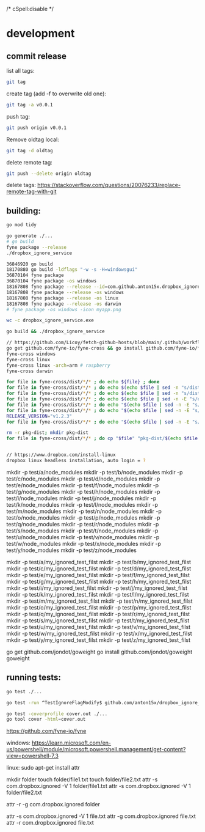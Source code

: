 /* cSpell:disable */

# development
## commit release
list all tags:
```bash
git tag
```

create tag (add -f to overwrite old one):
```bash
git tag -a v0.0.1
```

push tag:
```bash
git push origin v0.0.1
```

Remove oldtag local:
```bash
git tag -d oldtag
```

delete remote tag:
```bash
git push --delete origin oldtag
```


delete tags: https://stackoverflow.com/questions/20076233/replace-remote-tag-with-git

## building:
```bash
go mod tidy

go generate ./...
# go build
fyne package --release
./dropbox_ignore_service

36846920 go build
18170880 go build -ldflags "-w -s -H=windowsgui"
36870104 fyne package
36870104 fyne package -os windows
18167808 fyne package --release --id=com.github.anton15x.dropbox_ignore_service -icon assets/icon.png
18167808 fyne package --release -os windows
18167808 fyne package --release -os linux
18167808 fyne package --release -os darwin
# fyne package -os windows -icon myapp.png

wc -c dropbox_ignore_service.exe

go build && ./dropbox_ignore_service

// https://github.com/Licoy/fetch-github-hosts/blob/main/.github/workflows/build-linux-windows.yml
go get github.com/fyne-io/fyne-cross && go install github.com/fyne-io/fyne-cross
fyne-cross windows
fyne-cross linux
fyne-cross linux -arch=arm # raspberry
fyne-cross darwin

for file in fyne-cross/dist/*/* ; do echo ${file} ; done
for file in fyne-cross/dist/*/* ; do echo $(echo $file | sed -n "s/dist/test/p") ; done
for file in fyne-cross/dist/*/* ; do echo $(echo $file | sed -n "s/dist\//test/p") ; done
for file in fyne-cross/dist/*/* ; do echo $(echo $file | sed -n -E "s/dist\/([^\/]+)\/([^\/]+)$/test/p") ; done
for file in fyne-cross/dist/*/* ; do echo "$(echo $file | sed -n -E "s/fyne-cross\/dist\/([^\/]+)\/([^\/.]+)([^\/]+)$/\2_\1\3/p")" ; done
for file in fyne-cross/dist/*/* ; do echo "$(echo $file | sed -n -E "s/fyne-cross\/dist\/([^\/]+)\/([^\/.]+)([^\/]+)$/\2_\1\3/p")" ; done
RELEASE_VERSION="v1.2.3"
for file in fyne-cross/dist/*/* ; do echo "$(echo $file | sed -n -E "s/fyne-cross\/dist\/([^\/]+)\/([^\/.]+)([^\/]+)$/\2_${RELEASE_VERSION}_\1\3/p")" ; done

rm -r pkg-dist; mkdir pkg-dist
for file in fyne-cross/dist/*/* ; do cp "$file" "pkg-dist/$(echo $file | sed -n -E "s/fyne-cross\/dist\/([^\/]+)\/([^\/.]+)([^\/]+)$/\2_${RELEASE_VERSION}_\1\3/p")" ; done


// https://www.dropbox.com/install-linux
dropbox linux headless installation, auto login = ?

```


mkdir -p test/a/node_modules
mkdir -p test/b/node_modules
mkdir -p test/c/node_modules
mkdir -p test/d/node_modules
mkdir -p test/e/node_modules
mkdir -p test/f/node_modules
mkdir -p test/g/node_modules
mkdir -p test/h/node_modules
mkdir -p test/i/node_modules
mkdir -p test/j/node_modules
mkdir -p test/k/node_modules
mkdir -p test/l/node_modules
mkdir -p test/m/node_modules
mkdir -p test/n/node_modules
mkdir -p test/o/node_modules
mkdir -p test/p/node_modules
mkdir -p test/q/node_modules
mkdir -p test/r/node_modules
mkdir -p test/s/node_modules
mkdir -p test/t/node_modules
mkdir -p test/u/node_modules
mkdir -p test/v/node_modules
mkdir -p test/w/node_modules
mkdir -p test/x/node_modules
mkdir -p test/y/node_modules
mkdir -p test/z/node_modules

mkdir -p test/a/my_ignored_test_filst
mkdir -p test/b/my_ignored_test_filst
mkdir -p test/c/my_ignored_test_filst
mkdir -p test/d/my_ignored_test_filst
mkdir -p test/e/my_ignored_test_filst
mkdir -p test/f/my_ignored_test_filst
mkdir -p test/g/my_ignored_test_filst
mkdir -p test/h/my_ignored_test_filst
mkdir -p test/i/my_ignored_test_filst
mkdir -p test/j/my_ignored_test_filst
mkdir -p test/k/my_ignored_test_filst
mkdir -p test/l/my_ignored_test_filst
mkdir -p test/m/my_ignored_test_filst
mkdir -p test/n/my_ignored_test_filst
mkdir -p test/o/my_ignored_test_filst
mkdir -p test/p/my_ignored_test_filst
mkdir -p test/q/my_ignored_test_filst
mkdir -p test/r/my_ignored_test_filst
mkdir -p test/s/my_ignored_test_filst
mkdir -p test/t/my_ignored_test_filst
mkdir -p test/u/my_ignored_test_filst
mkdir -p test/v/my_ignored_test_filst
mkdir -p test/w/my_ignored_test_filst
mkdir -p test/x/my_ignored_test_filst
mkdir -p test/y/my_ignored_test_filst
mkdir -p test/z/my_ignored_test_filst


go get github.com/jondot/goweight
go install github.com/jondot/goweight
goweight

## running tests:
```bash
go test ./...

go test -run ^TestIgnoreFlagModify$ github.com/anton15x/dropbox_ignore_service
```

```bash
go test -coverprofile cover.out ./... 
go tool cover -html=cover.out
```



https://github.com/fyne-io/fyne





windows:
https://learn.microsoft.com/en-us/powershell/module/microsoft.powershell.management/get-content?view=powershell-7.3

linux:
sudo apt-get install attr




mkdir folder
touch folder/file1.txt
touch folder/file2.txt
attr -s com.dropbox.ignored -V 1 folder/file1.txt
attr -s com.dropbox.ignored -V 1 folder/file2.txt

attr -r -g com.dropbox.ignored folder


attr -s com.dropbox.ignored -V 1 file.txt
attr -g com.dropbox.ignored file.txt
attr -r com.dropbox.ignored file.txt
